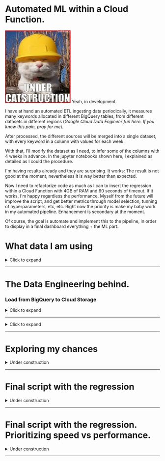 # Automated ML within a Cloud Function.

![alt](output/under_catstruction.jpeg "gatito de la costrucción reza por mí")
Yeah, in development.

I have at hand an automated ETL ingesting data periodically, it measures many keywords allocated in different BigQuery tables, from different datasets in different regions (*Google Cloud Data Engineer fun here. If you know this pain, pray for me*).  

After processed, the different sources will be merged into a single dataset, with every keyword in a column with values for each week. 

With that, I'll modify the dataset as I need, to infer some of the columns with 4 weeks in advance. In the jupyter notebooks shown here, I explained as detailed as I could the procedure.

I'm having results already and they are surprising. It works: The result is not good at the moment, nevertheless it is way better than expected.

Now I need to refactorize code as much as I can to insert the regression within a Cloud Function with 4GB of RAM and 60 seconds of timeout. If it works, I'm happy regardless the performance.
Myself from the future will improve the script, and get better metrics through model selection, tunning of hyperparameters, etc, etc. Right now the priority is make my baby work in my automated pipeline. Enhancement is secondary at the moment.


Of course, the goal is automate and implement this to the pipeline, in order to display in a final dashboard everything + the ML part.

# What data I am using


<details>
  <summary>Click to expand</summary>

  A **Python** Cloud Function is requesting weekly from an API. The data is processed and loaded finally to several BigQuery tables for display in Data Studio. The Cloud Function, Cloud Storage bucket, Transfer and BigQuery dataset is in *EU region*. 

  There is a request from the *Gdelt* Project through BigQuery with **SQL**. Google has the *Gdelt thing* allocated in USA servers, so the retrieved information is stored in a dataset located in *USA*. The dataset has many tables, and they are also displayed in Data Studio.

  You can find everything in detail here:

  - Dashboard => https://datastudio.google.com/s/iFQxr4r9ocs
  - Repository => https://github.com/albertovpd/automated_etl_google_cloud-social_dashboard
  

</details>

---------------------------------------------


# The Data Engineering behind.

### Load from BigQuery to Cloud Storage
<details>
  <summary>Click to expand</summary>

In *cloud_function_from_bq_to_storage.py* you will find the script, and the stackoverflow source where I found it.

Extras, configuration:

- Create a CF, name it and choose a processing capacity (study it before configuring the CF, you can have errors for not having enough capacity).
- Configure it with *PUB/SUB*, to activate it through Cloud Scheduler.
- In Advanced, select *Environmental Variables*:
    - Write all of them, keys and values, without declaring *str* type. I mean, without the quotation marks **" "**.
    - In your CF script, replace:

        project_name = "YOUR_PROJECT_ID" 
        bucket_name = "YOUR_BUCKET" 
        dataset_name = "YOUR_DATASET" 
        table_name = "YOUR_TABLE" 

    - By:
    
        project_name = os.getenv("YOUR_PROJECT_ID") 
        bucket_name = os.getenv("YOUR_BUCKET") 
        dataset_name = os.getenv("YOUR_DATASET") 
        table_name = os.getenv("YOUR_TABLE") 

    - I included *os* in *requirements.txt*, but I it is not necessary.

</details>

-------------------------------------

<details>
  <summary>Click to expand</summary>

## Schedulers
<details>
  <summary>Under construction</summary>

- Cloud function loading Gdelt data from BigQuery to Cloud Storage EEUU: 0 1 * * 2 (every Tuesday at 1:00). 

</details>

----------------------------------



------------------------------------

### Create the ML Cloud Function:

<details>
  <summary>Under construction</summary>

  - Don't forget to use your service account, the same than the feeding project => URL
  - It is possible to read from different buckets with the same Cloud Function, yeah.
    - Ingest several csv from several *REGIONS*
    - In case it is not possible, I have 2 regions, *EUROPE, USA*. The automation of coping the data of one region to another is necessary. I would like to avoid cron jobs and the Cloud terminal if possible.

</details>

### Load the result again in Storage

### Load it in a BigQuery table

### Automate everything to append the weekly data, not everything constantly

This is going to be mental, several ideas but still figuring it out. Problem for myself from the future.


</details>

---------------------------------------------

# Exploring my chances

<details>
  <summary>Under construction</summary>

</details>

---------------------------------------------


# Final script with the regression


<details>
  <summary>Under construction</summary>

</details>

---------------------------------------------

# Final script with the regression. Prioritizing speed vs performance.


<details>
  <summary>Under construction</summary>

I am working within a Cloud Function, that means I have 60 seconds as maximum to finish the script and 4G of RAM for processing and loading. It looks like it is not the place for DNN precisely 

</details>

---------------------------------------------




